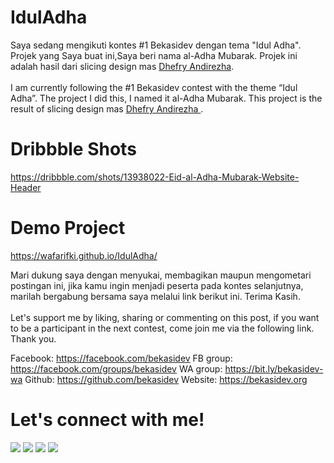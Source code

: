 # IdulAdha
Saya sedang mengikuti kontes #1 Bekasidev dengan tema "Idul Adha". Projek yang Saya buat ini,Saya beri nama al-Adha Mubarak. Projek ini adalah hasil dari slicing design mas <a href="https://dribbble.com/dhefryrezha">Dhefry Andirezha</a>.
<br> <br>
I am currently following the #1 Bekasidev contest with the theme “Idul Adha”. The project I did this, I named it al-Adha Mubarak. This project is the result of slicing design mas <a href="https://dribbble.com/dhefryrezha"> Dhefry Andirezha </a>. 

# Dribbble Shots
<a href="https://dribbble.com/shots/13938022-Eid-al-Adha-Mubarak-Website-Header">https://dribbble.com/shots/13938022-Eid-al-Adha-Mubarak-Website-Header</a>

# Demo Project
 <a href="https://wafarifki.github.io/IdulAdha/">https://wafarifki.github.io/IdulAdha/</a>

Mari dukung saya dengan menyukai, membagikan maupun mengometari postingan ini, jika kamu ingin menjadi peserta pada kontes selanjutnya, marilah bergabung bersama saya melalui link berikut ini. Terima Kasih.
<br> <br>
Let's support me by liking, sharing or commenting on this post, if you want to be a participant in the next contest, come join me via the following link. Thank you. 

Facebook: <a href="https://facebook.com/bekasidev">https://facebook.com/bekasidev</a>
FB group: <a href="https://facebook.com/groups/bekasidev">https://facebook.com/groups/bekasidev</a>
WA group: <a href="https://bit.ly/bekasidev-wa">https://bit.ly/bekasidev-wa</a>
Github: <a href="https://github.com/bekasidev">https://github.com/bekasidev</a>
Website: <a href="https://bekasidev.org">https://bekasidev.org</a>


# Let's connect with me!
<p>
    <a href="https://wafarifqi.com" target="_blank"><img src="https://img.shields.io/badge/Website-https://wafarifqi.com-blue?" /></a>
    <a href="https://www.linkedin.com/in/wafa-rifqi-anafin-553b591b7/" target="_blank"><img src="https://img.shields.io/badge/Linkedin-WafaRifkiAnafin_-blue" /></a>
    <a href="https://facebook.com/wafarifkianafin" target="_blank"><img src="https://img.shields.io/badge/Facebook-wafarifkianafin-blue" /></a>
    <a href="https://instagram.com/wafarifki_" target="_blank"><img src="https://img.shields.io/badge/Instagram-@wafarifki_-blue" /></a>
</p> 
